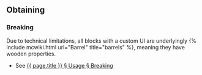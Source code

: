 ## Obtaining
### Breaking
Due to technical limitations, all blocks with a custom UI are underlyingly {% include mcwiki.html url="Barrel" title="barrels" %}, meaning they have wooden properties.

- See [{{ page.title }} § Usage § Breaking](#breaking-1)
